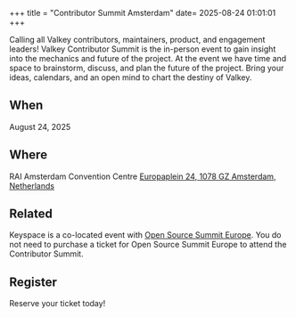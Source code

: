 +++
title = "Contributor Summit Amsterdam"
date= 2025-08-24 01:01:01
+++

Calling all Valkey contributors, maintainers, product, and engagement leaders! Valkey Contributor Summit is the in-person event to gain insight into the mechanics and future of the project. At the event we have time and space to brainstorm, discuss, and plan the future of the project. Bring your ideas, calendars, and an open mind to chart the destiny of Valkey.

## When

August 24, 2025

## Where

RAI Amsterdam Convention Centre [Europaplein 24, 1078 GZ Amsterdam, Netherlands](https://www.google.com/maps/place/Amsterdam+RAI/@52.3411938,4.8860407,1232m/data=!3m2!1e3!4b1!4m6!3m5!1s0x47c60a1f63d57e25:0xa08f37a724d09338!8m2!3d52.3411906!4d4.8886156!16s%2Fm%2F064pf4f?entry=ttu&g_ep=EgoyMDI1MDcwOS4wIKXMDSoASAFQAw%3D%3D)

## Related

Keyspace is a co-located event with [Open Source Summit Europe](https://events.linuxfoundation.org/open-source-summit-europe/). You do not need to purchase a ticket for Open Source Summit Europe to attend the Contributor Summit.

## Register

Reserve your ticket today!
